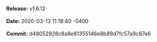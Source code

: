 **Release:** 
v1.6.12
<br><br>**Date:** 
2020-03-13 11:18:40 -0400
<br><br>**Commit:** 
d48052928c8a8e81355146e8b89d7fc57a9c87e6
